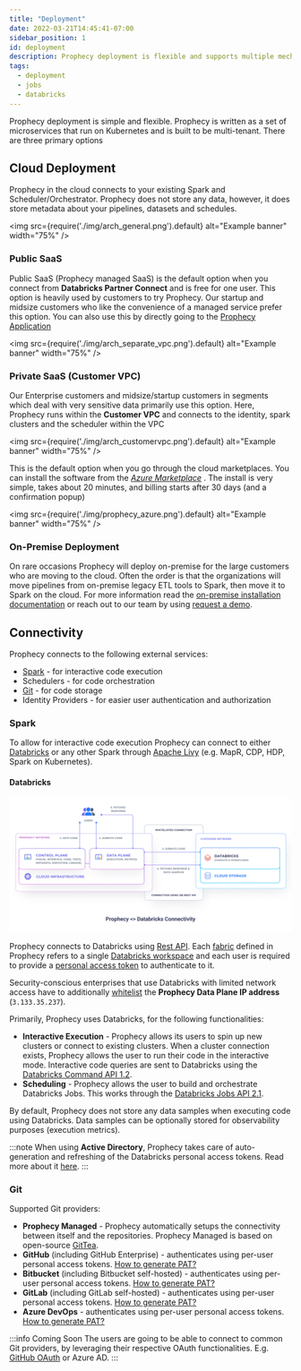 ```yaml
---
title: "Deployment"
date: 2022-03-21T14:45:41-07:00
sidebar_position: 1
id: deployment
description: Prophecy deployment is flexible and supports multiple mechanisms
tags:
  - deployment
  - jobs
  - databricks
---
```


Prophecy deployment is simple and flexible. Prophecy is written as a set of microservices that run on Kubernetes and is
built to be multi-tenant. There are three primary options

## Cloud Deployment

Prophecy in the cloud connects to your existing Spark and Scheduler/Orchestrator. Prophecy does not store any data, however, it does store metadata about your pipelines, datasets and schedules.

<img src={require('./img/arch_general.png').default} alt="Example banner" width="75%" />

### Public SaaS

Public SaaS (Prophecy managed SaaS) is the default option when you connect from **Databricks Partner Connect** and is
free for one user.
This option is heavily used by customers to try Prophecy. Our startup and midsize customers who like the convenience of
a managed service prefer this option. You can also use this by directly going to
the [Prophecy Application](https://app.prophecy.io/)

<img src={require('./img/arch_separate_vpc.png').default} alt="Example banner" width="75%" />

### Private SaaS (Customer VPC)

Our Enterprise customers and midsize/startup customers in segments which deal with very sensitive data primarily use
this
option. Here, Prophecy runs within the **Customer VPC** and connects to the identity, spark clusters and the scheduler
within the VPC

<img src={require('./img/arch_customervpc.png').default} alt="Example banner" width="75%" />

This is the default option when you go through the cloud marketplaces. You can install the software from the _[Azure
Marketplace](https://azuremarketplace.microsoft.com/en-us/marketplace/apps/simpledatalabsinc1635791235920.prophecy-data-engineering)_
.
The install is very simple, takes about 20 minutes, and billing starts after 30 days (and a confirmation popup)

<img src={require('./img/prophecy_azure.png').default} alt="Example banner" width="75%" />

### On-Premise Deployment

On rare occasions Prophecy will deploy on-premise for the large customers who are moving to the cloud. Often the order
is that the organizations will move pipelines from on-premise legacy ETL tools to Spark, then move it to Spark on the
cloud. For more information read the [on-premise installation documentation](on-premise) or reach out to our team by
using [request a demo](https://www.prophecy.io/request-a-demo).

## Connectivity

Prophecy connects to the following external services:

- [Spark](#spark) - for interactive code execution
- Schedulers - for code orchestration
- [Git](#git) - for code storage
- Identity Providers - for easier user authentication and authorization

### Spark

To allow for interactive code execution Prophecy can connect to either [Databricks](#databricks)
or any other Spark through [Apache Livy](https://livy.apache.org/) (e.g. MapR, CDP, HDP, Spark on Kubernetes).

#### Databricks

![Prophecy <> Databricks Connectivity](./img/connectivity-databricks.png)

Prophecy connects to Databricks using [Rest API](https://docs.databricks.com/dev-tools/api/latest/index.html). Each
[fabric](/core/concepts/fabric) defined in Prophecy refers to a
single [Databricks workspace](https://docs.databricks.com/workspace/index.html) and each user is required to
provide a [personal access token](https://docs.databricks.com/dev-tools/api/latest/authentication.html) to authenticate
to it.

Security-conscious enterprises that use Databricks with limited network access have
to additionally [whitelist](https://docs.databricks.com/security/network/ip-access-list.html#add-an-ip-access-list)
the **Prophecy Data Plane IP address** (`3.133.35.237`).

Primarily, Prophecy uses Databricks, for the following functionalities:

- **Interactive Execution** - Prophecy allows its users to spin up new clusters or connect to existing clusters.
  When a
  cluster connection exists, Prophecy allows the user to run their code in the interactive mode. Interactive code
  queries are sent to Databricks using
  the [Databricks Command API 1.2](https://docs.databricks.com/dev-tools/api/1.2/index.html).
- **Scheduling** - Prophecy allows the user to build and orchestrate Databricks Jobs. This works through
  the [Databricks Jobs API 2.1](https://docs.databricks.com/dev-tools/api/latest/jobs.html).

By default, Prophecy does not store any data samples when executing code using Databricks. Data samples can be
optionally stored for observability purposes (execution metrics).

:::note
When using **Active Directory**, Prophecy takes care of auto-generation and refreshing of the Databricks personal access
tokens. Read more about it [here](https://docs.microsoft.com/en-us/azure/databricks/dev-tools/api/latest/aad/).
:::

### Git

Supported Git providers:

- **Prophecy Managed** - Prophecy automatically setups the connectivity between itself and the repositories. Prophecy
  Managed is based on open-source [GitTea](https://github.com/go-gitea/gitea).
- **GitHub** (including GitHub Enterprise) - authenticates using per-user personal access
  tokens. [How to generate PAT?](https://docs.github.com/en/authentication/keeping-your-account-and-data-secure/creating-a-personal-access-token)
- **Bitbucket** (including Bitbucket self-hosted) - authenticates using per-user personal access
  tokens. [How to generate PAT?](https://confluence.atlassian.com/bitbucketserver072/personal-access-tokens-1005335924.html)
- **GitLab** (including GitLab self-hosted) - authenticates using per-user personal access
  tokens. [How to generate PAT?](https://docs.gitlab.com/ee/user/profile/personal_access_tokens.html)
- **Azure DevOps** - authenticates using per-user personal access
  tokens. [How to generate PAT?](https://docs.microsoft.com/en-us/azure/devops/organizations/accounts/use-personal-access-tokens-to-authenticate?view=azure-devops&tabs=Windows)

:::info Coming Soon
The users are going to be able to connect to common Git providers, by leveraging their respective OAuth functionalities.
E.g. [GitHub OAuth](https://docs.github.com/en/developers/apps/building-oauth-apps/authorizing-oauth-apps) or Azure AD.
:::
